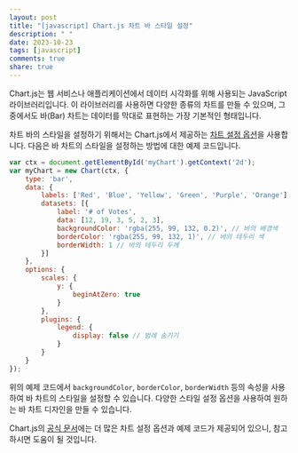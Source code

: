 ```yaml
---
layout: post
title: "[javascript] Chart.js 차트 바 스타일 설정"
description: " "
date: 2023-10-23
tags: [javascript]
comments: true
share: true
---
```


Chart.js는 웹 서비스나 애플리케이션에서 데이터 시각화를 위해 사용되는 JavaScript 라이브러리입니다. 이 라이브러리를 사용하면 다양한 종류의 차트를 만들 수 있으며, 그 중에서도 바(Bar) 차트는 데이터를 막대로 표현하는 가장 기본적인 형태입니다.

차트 바의 스타일을 설정하기 위해서는 Chart.js에서 제공하는 [차트 설정 옵션](https://www.chartjs.org/docs/latest/configuration/)을 사용합니다. 다음은 바 차트의 스타일을 설정하는 방법에 대한 예제 코드입니다.

```javascript
var ctx = document.getElementById('myChart').getContext('2d');
var myChart = new Chart(ctx, {
    type: 'bar',
    data: {
        labels: ['Red', 'Blue', 'Yellow', 'Green', 'Purple', 'Orange'],
        datasets: [{
            label: '# of Votes',
            data: [12, 19, 3, 5, 2, 3],
            backgroundColor: 'rgba(255, 99, 132, 0.2)', // 바의 배경색
            borderColor: 'rgba(255, 99, 132, 1)', // 바의 테두리 색
            borderWidth: 1 // 바의 테두리 두께
        }]
    },
    options: {
        scales: {
            y: {
                beginAtZero: true
            }
        },
        plugins: {
            legend: {
                display: false // 범례 숨기기
            }
        }
    }
});
```

위의 예제 코드에서 `backgroundColor`, `borderColor`, `borderWidth` 등의 속성을 사용하여 바 차트의 스타일을 설정할 수 있습니다. 다양한 스타일 설정 옵션을 사용하여 원하는 바 차트 디자인을 만들 수 있습니다.

Chart.js의 [공식 문서](https://www.chartjs.org/docs/latest/)에는 더 많은 차트 설정 옵션과 예제 코드가 제공되어 있으니, 참고하시면 도움이 될 것입니다.